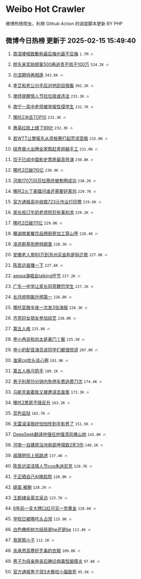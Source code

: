 # Weibo Hot Crawler 



微博热榜爬虫，利用 Github Action 的调度脚本更新 BY PHP 


## 微博今日热榜 更新于 2025-02-15 15:49:40 
1. [周深哽咽致歉称最后悔也最不后悔](https://s.weibo.com/weibo?q=%23%E5%91%A8%E6%B7%B1%E5%93%BD%E5%92%BD%E8%87%B4%E6%AD%89%E7%A7%B0%E6%9C%80%E5%90%8E%E6%82%94%E4%B9%9F%E6%9C%80%E4%B8%8D%E5%90%8E%E6%82%94%23&t=31&band_rank=1&Refer=top) `1.7M 🔥` 

1. [胖东来奖励顾客500再追责不低于100万](https://s.weibo.com/weibo?q=%23%E8%83%96%E4%B8%9C%E6%9D%A5%E5%A5%96%E5%8A%B1%E9%A1%BE%E5%AE%A2500%E5%86%8D%E8%BF%BD%E8%B4%A3%E4%B8%8D%E4%BD%8E%E4%BA%8E100%E4%B8%87%23&t=31&band_rank=2&Refer=top) `524.2K 🔥` 

1. [尔滨期待再相逢](https://s.weibo.com/weibo?q=%23%E5%B0%94%E6%BB%A8%E6%9C%9F%E5%BE%85%E5%86%8D%E7%9B%B8%E9%80%A2%23&t=31&band_rank=3&Refer=top) `343.6K 🔥` 

1. [李艾和老公分手后对他刮目相看](https://s.weibo.com/weibo?q=%E6%9D%8E%E8%89%BE%E5%92%8C%E8%80%81%E5%85%AC%E5%88%86%E6%89%8B%E5%90%8E%E5%AF%B9%E4%BB%96%E5%88%AE%E7%9B%AE%E7%9B%B8%E7%9C%8B&t=31&band_rank=4&Refer=top) `302.2K 🔥` 

1. [律师提醒情人节捡垃圾或违法](https://s.weibo.com/weibo?q=%23%E5%BE%8B%E5%B8%88%E6%8F%90%E9%86%92%E6%83%85%E4%BA%BA%E8%8A%82%E6%8D%A1%E5%9E%83%E5%9C%BE%E6%88%96%E8%BF%9D%E6%B3%95%23&t=31&band_rank=5&Refer=top) `233.3K 🔥` 

1. [南宁一高中老师被举报性侵学生](https://s.weibo.com/weibo?q=%23%E5%8D%97%E5%AE%81%E4%B8%80%E9%AB%98%E4%B8%AD%E8%80%81%E5%B8%88%E8%A2%AB%E4%B8%BE%E6%8A%A5%E6%80%A7%E4%BE%B5%E5%AD%A6%E7%94%9F%23&t=31&band_rank=6&Refer=top) `232.7K 🔥` 

1. [哪吒2冲击TOP10](https://s.weibo.com/weibo?q=%23%E5%93%AA%E5%90%922%E5%86%B2%E5%87%BBTOP10%23&t=31&band_rank=7&Refer=top) `232.3K 🔥` 

1. [惠英红脸上缝了89针](https://s.weibo.com/weibo?q=%E6%83%A0%E8%8B%B1%E7%BA%A2%E8%84%B8%E4%B8%8A%E7%BC%9D%E4%BA%8689%E9%92%88&t=31&band_rank=8&Refer=top) `232.3K 🔥` 

1. [若WTT让樊振东从资格赛打起荒谬至极](https://s.weibo.com/weibo?q=%23%E8%8B%A5WTT%E8%AE%A9%E6%A8%8A%E6%8C%AF%E4%B8%9C%E4%BB%8E%E8%B5%84%E6%A0%BC%E8%B5%9B%E6%89%93%E8%B5%B7%E8%8D%92%E8%B0%AC%E8%87%B3%E6%9E%81%23&t=31&band_rank=9&Refer=top) `232.0K 🔥` 

1. [结界兽火出圈全家帮赶青铜器手工](https://s.weibo.com/weibo?q=%23%E7%BB%93%E7%95%8C%E5%85%BD%E7%81%AB%E5%87%BA%E5%9C%88%E5%85%A8%E5%AE%B6%E5%B8%AE%E8%B5%B6%E9%9D%92%E9%93%9C%E5%99%A8%E6%89%8B%E5%B7%A5%23&t=31&band_rank=10&Refer=top) `231.0K 🔥` 

1. [饺子已成中国影史票房最高导演](https://s.weibo.com/weibo?q=%23%E9%A5%BA%E5%AD%90%E5%B7%B2%E6%88%90%E4%B8%AD%E5%9B%BD%E5%BD%B1%E5%8F%B2%E7%A5%A8%E6%88%BF%E6%9C%80%E9%AB%98%E5%AF%BC%E6%BC%94%23&t=31&band_rank=11&Refer=top) `230.8K 🔥` 

1. [哪吒2已破110亿](https://s.weibo.com/weibo?q=%23%E5%93%AA%E5%90%922%E5%B7%B2%E7%A0%B4110%E4%BA%BF%23&t=31&band_rank=12&Refer=top) `230.4K 🔥` 

1. [河南170万玛莎拉蒂终被套圈成功](https://s.weibo.com/weibo?q=%23%E6%B2%B3%E5%8D%97170%E4%B8%87%E7%8E%9B%E8%8E%8E%E6%8B%89%E8%92%82%E7%BB%88%E8%A2%AB%E5%A5%97%E5%9C%88%E6%88%90%E5%8A%9F%23&t=31&band_rank=13&Refer=top) `230.2K 🔥` 

1. [哪吒2火了美媒问谁还需要好莱坞](https://s.weibo.com/weibo?q=%23%E5%93%AA%E5%90%922%E7%81%AB%E4%BA%86%E7%BE%8E%E5%AA%92%E9%97%AE%E8%B0%81%E8%BF%98%E9%9C%80%E8%A6%81%E5%A5%BD%E8%8E%B1%E5%9D%9E%23&t=31&band_rank=14&Refer=top) `229.7K 🔥` 

1. [官方通报高中收取723元作业打印费](https://s.weibo.com/weibo?q=%23%E5%AE%98%E6%96%B9%E9%80%9A%E6%8A%A5%E9%AB%98%E4%B8%AD%E6%94%B6%E5%8F%96723%E5%85%83%E4%BD%9C%E4%B8%9A%E6%89%93%E5%8D%B0%E8%B4%B9%23&t=31&band_rank=15&Refer=top) `229.6K 🔥` 

1. [家长拒订牛奶老师怒怼有事别求](https://s.weibo.com/weibo?q=%23%E5%AE%B6%E9%95%BF%E6%8B%92%E8%AE%A2%E7%89%9B%E5%A5%B6%E8%80%81%E5%B8%88%E6%80%92%E6%80%BC%E6%9C%89%E4%BA%8B%E5%88%AB%E6%B1%82%23&t=31&band_rank=16&Refer=top) `229.2K 🔥` 

1. [哪吒2已破111亿](https://s.weibo.com/weibo?q=%23%E5%93%AA%E5%90%922%E5%B7%B2%E7%A0%B4111%E4%BA%BF%23&t=31&band_rank=17&Refer=top) `229.0K 🔥` 

1. [曝湖南某餐饮品牌厨房加工穿山甲](https://s.weibo.com/weibo?q=%23%E6%9B%9D%E6%B9%96%E5%8D%97%E6%9F%90%E9%A4%90%E9%A5%AE%E5%93%81%E7%89%8C%E5%8E%A8%E6%88%BF%E5%8A%A0%E5%B7%A5%E7%A9%BF%E5%B1%B1%E7%94%B2%23&t=31&band_rank=18&Refer=top) `228.4K 🔥` 

1. [泽连斯基拒绝特朗普](https://s.weibo.com/weibo?q=%23%E6%B3%BD%E8%BF%9E%E6%96%AF%E5%9F%BA%E6%8B%92%E7%BB%9D%E7%89%B9%E6%9C%97%E6%99%AE%23&t=31&band_rank=19&Refer=top) `228.3K 🔥` 

1. [安徽老人带80万到苏州买金称是拆迁款](https://s.weibo.com/weibo?q=%23%E5%AE%89%E5%BE%BD%E8%80%81%E4%BA%BA%E5%B8%A680%E4%B8%87%E5%88%B0%E8%8B%8F%E5%B7%9E%E4%B9%B0%E9%87%91%E7%A7%B0%E6%98%AF%E6%8B%86%E8%BF%81%E6%AC%BE%23&t=31&band_rank=20&Refer=top) `227.8K 🔥` 

1. [陈哲远直播一下](https://s.weibo.com/weibo?q=%23%E9%99%88%E5%93%B2%E8%BF%9C%E7%9B%B4%E6%92%AD%E4%B8%80%E4%B8%8B%23&t=31&band_rank=21&Refer=top) `227.6K 🔥` 

1. [aespa演唱会talking环节](https://s.weibo.com/weibo?q=aespa%E6%BC%94%E5%94%B1%E4%BC%9Atalking%E7%8E%AF%E8%8A%82&t=31&band_rank=22&Refer=top) `227.2K 🔥` 

1. [广东一中学让家长同意鞭罚学生](https://s.weibo.com/weibo?q=%23%E5%B9%BF%E4%B8%9C%E4%B8%80%E4%B8%AD%E5%AD%A6%E8%AE%A9%E5%AE%B6%E9%95%BF%E5%90%8C%E6%84%8F%E9%9E%AD%E7%BD%9A%E5%AD%A6%E7%94%9F%23&t=31&band_rank=23&Refer=top) `227.1K 🔥` 

1. [长月烬明飙升榜第一](https://s.weibo.com/weibo?q=%23%E9%95%BF%E6%9C%88%E7%83%AC%E6%98%8E%E9%A3%99%E5%8D%87%E6%A6%9C%E7%AC%AC%E4%B8%80%23&t=31&band_rank=24&Refer=top) `226.8K 🔥` 

1. [哪吒官微半夜一次发3张海报](https://s.weibo.com/weibo?q=%23%E5%93%AA%E5%90%92%E5%AE%98%E5%BE%AE%E5%8D%8A%E5%A4%9C%E4%B8%80%E6%AC%A1%E5%8F%913%E5%BC%A0%E6%B5%B7%E6%8A%A5%23&t=31&band_rank=25&Refer=top) `226.3K 🔥` 

1. [齐思钧女朋友参加综艺](https://s.weibo.com/weibo?q=%23%E9%BD%90%E6%80%9D%E9%92%A7%E5%A5%B3%E6%9C%8B%E5%8F%8B%E5%8F%82%E5%8A%A0%E7%BB%BC%E8%89%BA%23&t=31&band_rank=26&Refer=top) `226.0K 🔥` 

1. [第五人格](https://s.weibo.com/weibo?q=%23%E7%AC%AC%E4%BA%94%E4%BA%BA%E6%A0%BC%23&t=31&band_rank=27&Refer=top) `225.8K 🔥` 

1. [李小冉说和向太是豪门丫鬟](https://s.weibo.com/weibo?q=%E6%9D%8E%E5%B0%8F%E5%86%89%E8%AF%B4%E5%92%8C%E5%90%91%E5%A4%AA%E6%98%AF%E8%B1%AA%E9%97%A8%E4%B8%AB%E9%AC%9F&t=31&band_rank=28&Refer=top) `225.5K 🔥` 

1. [申小豹配音演员说同学们都很惊讶](https://s.weibo.com/weibo?q=%23%E7%94%B3%E5%B0%8F%E8%B1%B9%E9%85%8D%E9%9F%B3%E6%BC%94%E5%91%98%E8%AF%B4%E5%90%8C%E5%AD%A6%E4%BB%AC%E9%83%BD%E5%BE%88%E6%83%8A%E8%AE%B6%23&t=31&band_rank=29&Refer=top) `207.0K 🔥` 

1. [谁家cp坟头谈心啊](https://s.weibo.com/weibo?q=%E8%B0%81%E5%AE%B6cp%E5%9D%9F%E5%A4%B4%E8%B0%88%E5%BF%83%E5%95%8A&t=31&band_rank=30&Refer=top) `191.9K 🔥` 

1. [第五人格弓箭手](https://s.weibo.com/weibo?q=%23%E7%AC%AC%E4%BA%94%E4%BA%BA%E6%A0%BC%E5%BC%93%E7%AE%AD%E6%89%8B%23&t=31&band_rank=31&Refer=top) `189.1K 🔥` 

1. [男子利用15分钟内免停车费逃费71次](https://s.weibo.com/weibo?q=%23%E7%94%B7%E5%AD%90%E5%88%A9%E7%94%A815%E5%88%86%E9%92%9F%E5%86%85%E5%85%8D%E5%81%9C%E8%BD%A6%E8%B4%B9%E9%80%83%E8%B4%B971%E6%AC%A1%23&t=31&band_rank=32&Refer=top) `174.4K 🔥` 

1. [马斯克查着账又被邀请去查案](https://s.weibo.com/weibo?q=%23%E9%A9%AC%E6%96%AF%E5%85%8B%E6%9F%A5%E7%9D%80%E8%B4%A6%E5%8F%88%E8%A2%AB%E9%82%80%E8%AF%B7%E5%8E%BB%E6%9F%A5%E6%A1%88%23&t=31&band_rank=33&Refer=top) `173.3K 🔥` 

1. [哪吒2票房不降反升](https://s.weibo.com/weibo?q=%23%E5%93%AA%E5%90%922%E7%A5%A8%E6%88%BF%E4%B8%8D%E9%99%8D%E5%8F%8D%E5%8D%87%23&t=31&band_rank=34&Refer=top) `163.2K 🔥` 

1. [蓝色监狱](https://s.weibo.com/weibo?q=%23%E8%93%9D%E8%89%B2%E7%9B%91%E7%8B%B1%23&t=31&band_rank=35&Refer=top) `162.7K 🔥` 

1. [天雷滚滚我好怕怕传到手影界了](https://s.weibo.com/weibo?q=%23%E5%A4%A9%E9%9B%B7%E6%BB%9A%E6%BB%9A%E6%88%91%E5%A5%BD%E6%80%95%E6%80%95%E4%BC%A0%E5%88%B0%E6%89%8B%E5%BD%B1%E7%95%8C%E4%BA%86%23&t=31&band_rank=36&Refer=top) `151.5K 🔥` 

1. [DeepSeek翻译他强任他强清风拂山岗](https://s.weibo.com/weibo?q=%23DeepSeek%E7%BF%BB%E8%AF%91%E4%BB%96%E5%BC%BA%E4%BB%BB%E4%BB%96%E5%BC%BA%E6%B8%85%E9%A3%8E%E6%8B%82%E5%B1%B1%E5%B2%97%23&t=31&band_rank=37&Refer=top) `142.8K 🔥` 

1. [河南一自建房浴池局部垮塌致2死3伤](https://s.weibo.com/weibo?q=%23%E6%B2%B3%E5%8D%97%E4%B8%80%E8%87%AA%E5%BB%BA%E6%88%BF%E6%B5%B4%E6%B1%A0%E5%B1%80%E9%83%A8%E5%9E%AE%E5%A1%8C%E8%87%B42%E6%AD%BB3%E4%BC%A4%23&t=31&band_rank=38&Refer=top) `140.1K 🔥` 

1. [戚薇明侦上班路透](https://s.weibo.com/weibo?q=%E6%88%9A%E8%96%87%E6%98%8E%E4%BE%A6%E4%B8%8A%E7%8F%AD%E8%B7%AF%E9%80%8F&t=31&band_rank=39&Refer=top) `137.4K 🔥` 

1. [陈哲远梁洁情人节cos朱迪尼克](https://s.weibo.com/weibo?q=%23%E9%99%88%E5%93%B2%E8%BF%9C%E6%A2%81%E6%B4%81%E6%83%85%E4%BA%BA%E8%8A%82cos%E6%9C%B1%E8%BF%AA%E5%B0%BC%E5%85%8B%23&t=31&band_rank=40&Refer=top) `129.7K 🔥` 

1. [于正晒自己AI换脸照](https://s.weibo.com/weibo?q=%23%E4%BA%8E%E6%AD%A3%E6%99%92%E8%87%AA%E5%B7%B1AI%E6%8D%A2%E8%84%B8%E7%85%A7%23&t=31&band_rank=41&Refer=top) `128.9K 🔥` 

1. [姚笛 被删](https://s.weibo.com/weibo?q=%E5%A7%9A%E7%AC%9B%20%E8%A2%AB%E5%88%A0&t=31&band_rank=42&Refer=top) `128.2K 🔥` 

1. [王鹤棣全英文采访](https://s.weibo.com/weibo?q=%23%E7%8E%8B%E9%B9%A4%E6%A3%A3%E5%85%A8%E8%8B%B1%E6%96%87%E9%87%87%E8%AE%BF%23&t=31&band_rank=43&Refer=top) `123.7K 🔥` 

1. [6年前一支大牌口红可买一克黄金](https://s.weibo.com/weibo?q=%236%E5%B9%B4%E5%89%8D%E4%B8%80%E6%94%AF%E5%A4%A7%E7%89%8C%E5%8F%A3%E7%BA%A2%E5%8F%AF%E4%B9%B0%E4%B8%80%E5%85%8B%E9%BB%84%E9%87%91%23&t=31&band_rank=44&Refer=top) `120.6K 🔥` 

1. [学校已被哪吒头占领](https://s.weibo.com/weibo?q=%23%E5%AD%A6%E6%A0%A1%E5%B7%B2%E8%A2%AB%E5%93%AA%E5%90%92%E5%A4%B4%E5%8D%A0%E9%A2%86%23&t=31&band_rank=45&Refer=top) `115.9K 🔥` 

1. [白色橄榄树大结局是he还是be](https://s.weibo.com/weibo?q=%23%E7%99%BD%E8%89%B2%E6%A9%84%E6%A6%84%E6%A0%91%E5%A4%A7%E7%BB%93%E5%B1%80%E6%98%AFhe%E8%BF%98%E6%98%AFbe%23&t=31&band_rank=46&Refer=top) `113.4K 🔥` 

1. [我家那小子](https://s.weibo.com/weibo?q=%E6%88%91%E5%AE%B6%E9%82%A3%E5%B0%8F%E5%AD%90&t=31&band_rank=47&Refer=top) `112.1K 🔥` 

1. [余承恩高寒好歹毒的衣服](https://s.weibo.com/weibo?q=%E4%BD%99%E6%89%BF%E6%81%A9%E9%AB%98%E5%AF%92%E5%A5%BD%E6%AD%B9%E6%AF%92%E7%9A%84%E8%A1%A3%E6%9C%8D&t=31&band_rank=48&Refer=top) `109.8K 🔥` 

1. [男子为母亲奔丧后确诊病毒性脑膜炎](https://s.weibo.com/weibo?q=%23%E7%94%B7%E5%AD%90%E4%B8%BA%E6%AF%8D%E4%BA%B2%E5%A5%94%E4%B8%A7%E5%90%8E%E7%A1%AE%E8%AF%8A%E7%97%85%E6%AF%92%E6%80%A7%E8%84%91%E8%86%9C%E7%82%8E%23&t=31&band_rank=49&Refer=top) `97.6K 🔥` 

1. [官方通报男子领3犬撕咬小猫致死](https://s.weibo.com/weibo?q=%23%E5%AE%98%E6%96%B9%E9%80%9A%E6%8A%A5%E7%94%B7%E5%AD%90%E9%A2%863%E7%8A%AC%E6%92%95%E5%92%AC%E5%B0%8F%E7%8C%AB%E8%87%B4%E6%AD%BB%23&t=31&band_rank=50&Refer=top) `95.5K 🔥` 


